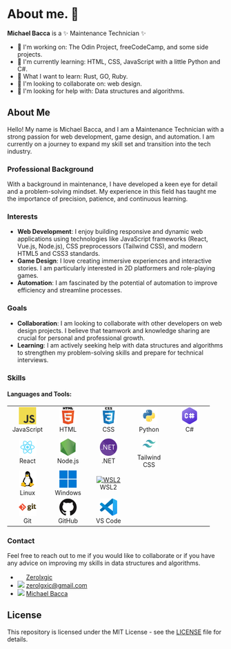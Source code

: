 # About me. 👋

**Michael Bacca** is a ✨ Maintenance Technician ✨

- 🔭 I'm working on: The Odin Project, freeCodeCamp, and some side projects.
- 🌱 I'm currently learning: HTML, CSS, JavaScript with a little Python and C#.
- 🌱 What I want to learn: Rust, GO, Ruby. 
- 🤝 I'm looking to collaborate on: web design.
- 🤔 I'm looking for help with: Data structures and algorithms.

## About Me

Hello! My name is Michael Bacca, and I am a Maintenance Technician with a strong passion for web development, game design, and automation. I am currently on a journey to expand my skill set and transition into the tech industry.

### Professional Background

With a background in maintenance, I have developed a keen eye for detail and a problem-solving mindset. My experience in this field has taught me the importance of precision, patience, and continuous learning.

### Interests

- **Web Development**: I enjoy building responsive and dynamic web applications using technologies like JavaScript frameworks (React, Vue.js, Node.js), CSS preprocessors (Tailwind CSS), and modern HTML5 and CSS3 standards.
- **Game Design**: I love creating immersive experiences and interactive stories. I am particularly interested in 2D platformers and role-playing games.
- **Automation**: I am fascinated by the potential of automation to improve efficiency and streamline processes.

### Goals

- **Collaboration**: I am looking to collaborate with other developers on web design projects. I believe that teamwork and knowledge sharing are crucial for personal and professional growth.
- **Learning**: I am actively seeking help with data structures and algorithms to strengthen my problem-solving skills and prepare for technical interviews.

### Skills

#### Languages and Tools:

<table style="border-collapse: collapse;">
  <tr>
    <!-- Programming Languages -->
    <td align="center" width="80" style="border: none;">
      <a href="https://developer.mozilla.org/en-US/docs/Web/JavaScript">
        <img src="https://raw.githubusercontent.com/github/explore/master/topics/javascript/javascript.png" width="40" height="40" alt="JavaScript" />
      </a>
      <br>JavaScript
    </td>
    <td align="center" width="80" style="border: none;">
      <a href="https://developer.mozilla.org/en-US/docs/Web/HTML">
        <img src="https://raw.githubusercontent.com/github/explore/master/topics/html/html.png" width="40" height="40" alt="HTML" />
      </a>
      <br>HTML
    </td>
    <td align="center" width="80" style="border: none;">
      <a href="https://developer.mozilla.org/en-US/docs/Web/CSS">
        <img src="https://raw.githubusercontent.com/github/explore/master/topics/css/css.png" width="40" height="40" alt="CSS" />
      </a>
      <br>CSS
    </td>
    <td align="center" width="80" style="border: none;">
      <a href="https://www.python.org/">
        <img src="https://raw.githubusercontent.com/github/explore/master/topics/python/python.png" width="40" height="40" alt="Python" />
      </a>
      <br>Python
    </td>
    <td align="center" width="80" style="border: none;">
      <a href="https://docs.microsoft.com/en-us/dotnet/csharp/">
        <img src="https://raw.githubusercontent.com/github/explore/master/topics/csharp/csharp.png" width="40" height="40" alt="C#" />
      </a>
      <br>C#
    </td>
  </tr>
  <tr>
    <!-- Frameworks -->
    <td align="center" width="80" style="border: none;">
      <a href="https://reactjs.org/">
        <img src="https://raw.githubusercontent.com/github/explore/master/topics/react/react.png" width="40" height="40" alt="React" />
      </a>
      <br>React
    </td>
    <td align="center" width="80" style="border: none;">
      <a href="https://nodejs.org/">
        <img src="https://raw.githubusercontent.com/github/explore/master/topics/nodejs/nodejs.png" width="40" height="40" alt="Node.js" />
      </a>
      <br>Node.js
    </td>
    <td align="center" width="80" style="border: none;">
      <a href="https://dotnet.microsoft.com/">
        <img src="https://raw.githubusercontent.com/github/explore/master/topics/dotnet/dotnet.png" width="40" height="40" alt=".NET" />
      </a>
      <br>.NET
    </td>
    <td align="center" width="80" style="border: none;">
      <a href="https://tailwindcss.com/">
        <img src="https://raw.githubusercontent.com/github/explore/master/topics/tailwind/tailwind.png" width="40" height="40" alt="Tailwind CSS" />
      </a>
      <br>Tailwind CSS
    </td>
    <td align="center" width="80" style="border: none;"></td>
  </tr>
  <tr>
    <!-- Operating Systems -->
    <td align="center" width="80" style="border: none;">
      <a href="https://www.linux.org/">
        <img src="https://raw.githubusercontent.com/github/explore/master/topics/linux/linux.png" width="40" height="40" alt="Linux" />
      </a>
      <br>Linux
    </td>
    <td align="center" width="80" style="border: none;">
      <a href="https://www.microsoft.com/en-us/windows">
        <img src="https://raw.githubusercontent.com/github/explore/master/topics/windows/windows.png" width="40" height="40" alt="Windows" />
      </a>
      <br>Windows
    </td>
    <td align="center" width="80" style="border: none;">
      <a href="https://docs.microsoft.com/en-us/windows/wsl/">
        <img src="https://raw.githubusercontent.com/github/explore/master/topics/wsl/wsl.png" width="40" height="40" alt="WSL2" />
      </a>
      <br>WSL2
    </td>
    <td align="center" width="80" style="border: none;"></td>
    <td align="center" width="80" style="border: none;"></td>
  </tr>
  <tr>
    <!-- Other Tools -->
    <td align="center" width="80" style="border: none;">
      <a href="https://git-scm.com/">
        <img src="https://raw.githubusercontent.com/github/explore/master/topics/git/git.png" width="40" height="40" alt="Git" />
      </a>
      <br>Git
    </td>
    <td align="center" width="80" style="border: none;">
      <a href="https://github.com/">
        <img src="https://raw.githubusercontent.com/github/explore/master/topics/github/github.png" width="40" height="40" alt="GitHub" />
      </a>
      <br>GitHub
    </td>
    <td align="center" width="80" style="border: none;">
      <a href="https://code.visualstudio.com/">
        <img src="https://raw.githubusercontent.com/github/explore/master/topics/visual-studio-code/visual-studio-code.png" width="40" height="40" alt="VS Code" />
      </a>
      <br>VS Code
    </td>
    <td align="center" width="80" style="border: none;"></td>
    <td align="center" width="80" style="border: none;"></td>
  </tr>
</table>

### Contact

Feel free to reach out to me if you would like to collaborate or if you have any advice on improving my skills in data structures and algorithms.
- <img src="https://example.com/x-logo.png" width="16" height="16"/> [Zerolxgic](https://x.com/Zerolxgic)
- <img src="https://img.icons8.com/fluent/16/000000/gmail-new.png"/> [zerolgxic@gmail.com](mailto:zerolgxic@gmail.com)
- <img src="https://img.icons8.com/fluent/16/000000/linkedin.png"/> [Michael Bacca](https://www.linkedin.com/in/michael-bacca/)

## License
This repository is licensed under the MIT License - see the [LICENSE](LICENSE) file for details.

